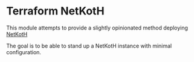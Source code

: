 # Terraform NetKotH
This module attempts to provide a slightly opinionated method deploying [NetKotH](https://netkoth.org/)

The goal is to be able to stand up a NetKotH instance with minimal configuration.